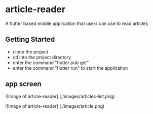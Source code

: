 # article-reader

A flutter based mobile application that users can use to read articles

## Getting Started
- clone the project
- cd into the project directory
- enter the command "flutter pub get"
- enter the command "flutter run" to start the application

## app screen
![Image of article-reader]
(./images/articles-list.png)

![Image of article-reader]
(./images/article.png)